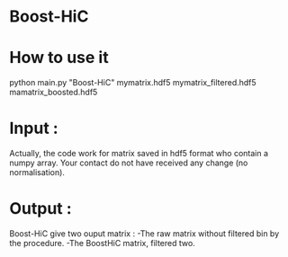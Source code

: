 # Boost-HiC

How to use it
=================
python main.py "Boost-HiC" mymatrix.hdf5 mymatrix_filtered.hdf5 mamatrix_boosted.hdf5

Input :
=================
Actually, the code work for matrix saved in hdf5 format who contain a numpy array. Your contact do not have received any change (no normalisation).

Output :
=================
Boost-HiC give two ouput matrix :
-The raw matrix without filtered bin by the procedure.
-The BoostHiC matrix, filtered two.
